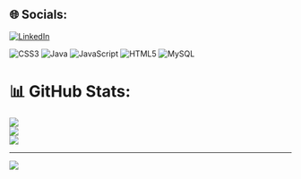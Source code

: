 
## 🌐 Socials:
[![LinkedIn](https://img.shields.io/badge/LinkedIn-%230077B5.svg?logo=linkedin&logoColor=white)](https://linkedin.com/in/https://www.linkedin.com/in/guilherme-tessarini-97a261219) 

![CSS3](https://img.shields.io/badge/css3-%231572B6.svg?style=for-the-badge&logo=css3&logoColor=white) ![Java](https://img.shields.io/badge/java-%23ED8B00.svg?style=for-the-badge&logo=java&logoColor=white) ![JavaScript](https://img.shields.io/badge/javascript-%23323330.svg?style=for-the-badge&logo=javascript&logoColor=%23F7DF1E) ![HTML5](https://img.shields.io/badge/html5-%23E34F26.svg?style=for-the-badge&logo=html5&logoColor=white) ![MySQL](https://img.shields.io/badge/mysql-%2300f.svg?style=for-the-badge&logo=mysql&logoColor=white)
# 📊 GitHub Stats:
![](https://github-readme-stats.vercel.app/api?username=GuilhermeTessarini&theme=dark&hide_border=true&include_all_commits=false&count_private=false)<br/>
![](https://github-readme-streak-stats.herokuapp.com/?user=GuilhermeTessarini&theme=dark&hide_border=true)<br/>
![](https://github-readme-stats.vercel.app/api/top-langs/?username=GuilhermeTessarini&theme=dark&hide_border=true&include_all_commits=false&count_private=false&layout=compact)

---
[![](https://visitcount.itsvg.in/api?id=GuilhermeTessarini&icon=0&color=0)](https://visitcount.itsvg.in)

<!-- Proudly created with GPRM ( https://gprm.itsvg.in ) -->
